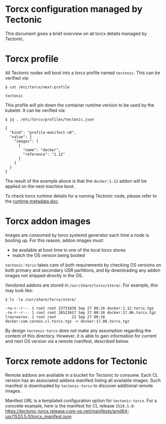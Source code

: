 # Torcx configuration managed by Tectonic

This document gives a brief overview on all torcx details managed by Tectonic.

# Torcx profile

All Tectonic nodes will boot into a torcx profile named `tectonic`. This can be verified via:

```
$ cat /etc/torcx/next-profile

tectonic
```

This profile will pin down the container runtime version to be used by the kubelet. It can be verified via:

```
$ jq . /etc/torcx/profiles/tectonic.json

{
  "kind": "profile-manifest-v0",
  "value": {
    "images": [
      {
        "name": "docker",
        "reference": "1.12"
      }
    ]
  }
}
```

The result of the example above is that the `docker:1.12` addon will be applied on the next machine boot.

To check torcx runtime details for a running Tectonic node, please refer to the [runtime metadata doc][torcx-metadata].

# Torcx addon images

Images are consumed by torcx systemd generator each time a node is booting up. For this reason, addon images _must_:

 * be available at boot time in one of the local torcx stores
 * match the OS version being booted

`tectonic-torcx` takes care of both requirements by checking OS versions on both primary and secondary USR partitions, and by downloading any addon images not shipped directly in the OS.

Vendored addons are stored in `/usr/share/torcx/store/`. For example, this may look like:

```
$ ls -la /usr/share/torcx/store/

-rw-r--r--. 1 root root 22731839 Sep 27 00:16 docker:1.12.torcx.tgz
-rw-r--r--. 1 root root 26522617 Sep 27 00:16 docker:17.06.torcx.tgz
lrwxrwxrwx. 1 root root       22 Sep 27 00:16 docker:com.coreos.cl.torcx.tgz -> docker:17.06.torcx.tgz
```

By design `tectonic-torcx` does not make any assumption regarding the content of this directory.
However, it is able to gain information for current and next OS version via a remote manifest, described below.

# Torcx remote addons for Tectonic

Remote addons are available in a bucket for Tectonic to consume. Each CL version has an associated addons manifest listing all available images.
Such manifest is downloaded by `tectonic-torcx` to discover additional remote images.

Manifest URL is a templated configuration option for `tectonic-torcx`. For a concrete example, here is the manifest for CL release `1520.5.0`:
<https://tectonic-torcx.release.core-os.net/manifests/amd64-usr/1520.5.0/torcx_manifest.json>

[torcx-metadata]: https://github.com/coreos/docs/blob/master/torcx/metadata-and-systemd-target.md
